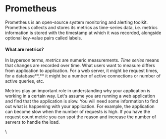 # Prometheus

Prometheus is an open-source system monitoring and alerting toolkit. Prometheus collects and stores its metrics as time-series data, i.e. metrics information is stored with the timestamp at which it was recorded, alongside optional key-value pairs called labels.

#### **What are metrics?** <a href="#what-are-metrics" id="what-are-metrics"></a>

In layperson terms, _metrics_ are numeric measurements. _Time series_ means that changes are recorded over time. What users want to measure differs from application to application. For a web server, it might be request times, for a database**,** it might be a number of active connections or number of active queries, etc.

Metrics play an important role in understanding why your application is working in a certain way. Let's assume you are running a web application and find that the application is slow. You will need some information to find out what is happening with your application. For example, the application can become slow when the number of requests is high. If you have the request count metric you can spot the reason and increase the number of servers to handle the load.

\
